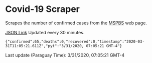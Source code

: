 # Covid-19 Scraper

Scrapes the number of confirmed cases from the [MSPBS](https://www.mspbs.gov.py/covid-19.php) web page.

[JSON Link](https://jmayalag.github.io/covid19-scrape/cases.json)
Updated every 30 minutes.
```
{"confirmed":65,"deaths":0,"recovered":0,"timestamp":"2020-03-31T11:05:21.611Z","pyt":"3/31/2020, 07:05:21 GMT-4"}
```
Last update (Paraguay Time): 3/31/2020, 07:05:21 GMT-4